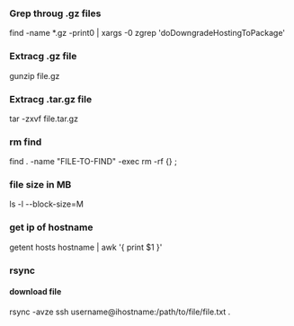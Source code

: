 ### Grep throug .gz files
find -name \*.gz -print0 | xargs -0 zgrep 'doDowngradeHostingToPackage'

### Extracg .gz file
gunzip file.gz

### Extracg .tar.gz file
tar -zxvf file.tar.gz

### rm find
find . -name "FILE-TO-FIND" -exec rm -rf {} \;

### file size in MB
ls -l --block-size=M

### get ip of hostname
getent hosts hostname | awk '{ print $1 }'

### rsync 
#### download file
rsync -avze ssh username@ihostname:/path/to/file/file.txt .

